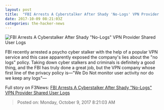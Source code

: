 ```yaml
---
layout: post
title:  "FBI Arrests A Cyberstalker After Shady 'No-Logs' VPN Provider Shared User Logs"
date: 2017-10-09 08:21:03Z
categories: the-hacker-news
---
```


![FBI Arrests A Cyberstalker After Shady "No-Logs" VPN Provider Shared User Logs](https://3.bp.blogspot.com/-SlXjUXaaGtY/WdsoB6hBoqI/AAAAAAAAAXI/YPjX911kkuc-9jz7CyvMjSTGuUlCt-7HgCLcBGAs/s1600/no-logs-vpn-service-security.png)

FBI recently arrested a psycho cyber stalker with the help of a popular VPN service and this case apparently exposed the company's lies about the "no logs" policy. Taking down cyber stalkers and criminals is definitely a good thing, and the FBI has truly done a great job, but the VPN company whose first line of the privacy policy is—"We Do Not monitor user activity nor do we keep any logs"—


Full story on F3News: [FBI Arrests A Cyberstalker After Shady "No-Logs" VPN Provider Shared User Logs](http://www.f3nws.com/n/mmPFGE)

> Posted on: Monday, October 9, 2017 8:21:03 AM
